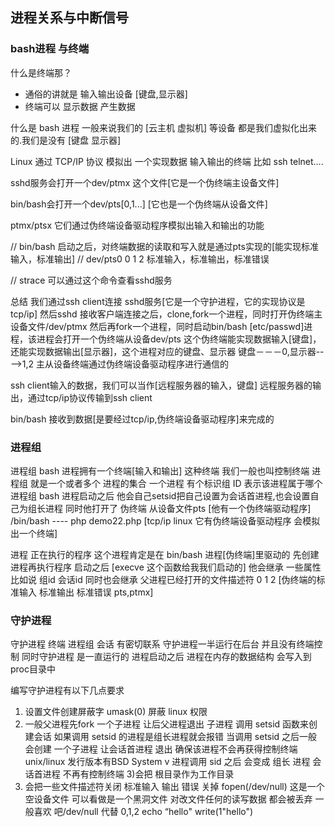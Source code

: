## 进程关系与中断信号

### bash进程 与终端
  什么是终端那？ 
  * 通俗的讲就是 输入输出设备 [键盘,显示器]
  * 终端可以 显示数据 产生数据

  什么是 bash 进程
  一般来说我们的 [云主机 虚拟机] 等设备 都是我们虚拟化出来的.我们是没有 [键盘 显示器] 

   Linux 通过 TCP/IP 协议 模拟出 一个实现数据 输入输出的终端 比如 ssh telnet.... 

   sshd服务会打开一个dev/ptmx 这个文件[它是一个伪终端主设备文件]

   bin/bash会打开一个dev/pts[0,1...] [它也是一个伪终端从设备文件]

   ptmx/ptsx 它们通过伪终端设备驱动程序模拟出输入和输出的功能

// bin/bash 启动之后，对终端数据的读取和写入就是通过pts实现的[能实现标准输入，标准输出]
// dev/pts0 0 1 2 标准输入，标准输出，标准错误

// strace 可以通过这个命令查看sshd服务

 总结
 我们通过ssh client连接 sshd服务[它是一个守护进程，它的实现协议是tcp/ip]
 然后sshd 接收客户端连接之后，clone,fork一个进程，同时打开伪终端主设备文件/dev/ptmx
 然后再fork一个进程，同时启动bin/bash [etc/passwd]进程，该进程会打开一个伪终端从设备dev/pts
 这个伪终端能实现数据输入[键盘]，还能实现数据输出[显示器]，这个进程对应的键盘、显示器
 键盘－－－0,显示器---->1,2
 主从设备终端通过伪终端设备驱动程序进行通信的

 ssh client输入的数据，我们可以当作[远程服务器的输入，键盘]
 远程服务器的输出，通过tcp/ip协议传输到ssh client

 bin/bash 接收到数据[是要经过tcp/ip,伪终端设备驱动程序]来完成的
 
### 进程组

 进程组
bash 进程拥有一个终端[输入和输出] 这种终端 我们一般也叫控制终端
进程组 就是一个或者多个 进程的集合 一个进程 有个标识组 ID 表示该进程属于哪个进程组
 bash 进程启动之后 他会自己setsid把自己设置为会话首进程,也会设置自己为组长进程
同时他打开了 伪终端 从设备文件pts [他有一个伪终端驱动程序]
/bin/bash
 ---- php demo22.php  [tcp/ip linux 它有伪终端设备驱动程序 会模拟出一个终端]

 进程 正在执行的程序
 这个进程肯定是在 bin/bash 进程[伪终端]里驱动的
 先创建进程再执行程序
 启动之后 [execve 这个函数给我我们启动的] 他会继承 一些属性 比如说 组id 会话id 同时也会继承 父进程已经打开的文件描述符
 0 1 2 [伪终端的标准输入 标准输出 标准错误 pts,ptmx]
 

### 守护进程

 守护进程
 终端 进程组 会话 有密切联系
 守护进程一半运行在后台 并且没有终端控制 同时守护进程 是一直运行的
 进程启动之后 进程在内存的数据结构 会写入到 proc目录中

 编写守护进程有以下几点要求
1) 设置文件创建屏蔽字 umask(0)  屏蔽 linux 权限
2) 一般父进程先fork 一个子进程 让后父进程退出 子进程 调用 setsid 函数来创建会话
 如果调用 setsid 的进程是组长进程就会报错
当调用 setsid 之后一般会创建 一个子进程 让会话首进程 退出 确保该进程不会再获得控制终端
 unix/linux 发行版本有BSD System v
 进程调用 sid 之后 会变成 组长 进程 会话首进程 不再有控制终端
3)会把 根目录作为工作目录
4) 会把一些文件描述符关闭 标准输入 输出 错误 关掉
fopen(/dev/null)  这是一个空设备文件 可以看做是一个黑洞文件  对改文件任何的读写数据 都会被丢弃
一般喜欢 吧/dev/null 代替 0,1,2
echo “hello" write(1"hello")